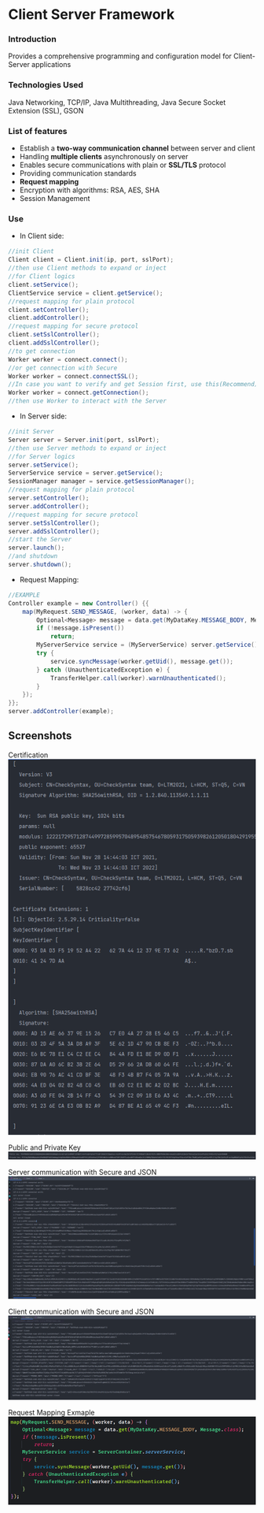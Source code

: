 ﻿# Client Server Framework

### Introduction
Provides a comprehensive programming and configuration model for Client-Server applications

### Technologies Used
Java Networking, TCP/IP, Java Multithreading, Java Secure Socket Extension (SSL), GSON

### List of features
* Establish a **two-way communication channel** between server and client
* Handling **multiple clients** asynchronously on server
* Enables secure communications with plain or **SSL/TLS** protocol
* Providing communication standards
* **Request mapping**
* Encryption with algorithms: RSA, AES, SHA
* Session Management

### Use

* In Client side:
```java
//init Client
Client client = Client.init(ip, port, sslPort);
//then use Client methods to expand or inject
//for Client logics 
client.setService();
ClientService service = client.getService();
//request mapping for plain protocol
client.setController();
client.addController();
//request mapping for secure protocol
client.setSslController();
client.addSslController();
//to get connection
Worker worker = connect.connect();
//or get connection with Secure
Worker worker = connect.connectSSL();
//In case you want to verify and get Session first, use this(Recommend)
Worker worker = connect.getConnection();
//then use Worker to interact with the Server
```

* In Server side:
```java
//init Server
Server server = Server.init(port, sslPort);
//then use Server methods to expand or inject
//for Server logics 
server.setService();
ServerService service = server.getService();
SessionManager manager = service.getSessionManager();
//request mapping for plain protocol
server.setController();
server.addController();
//request mapping for secure protocol
server.setSslController();
server.addSslController();
//start the Server
server.launch();
//and shutdown
server.shutdown();
```

* Request Mapping:
```java
//EXAMPLE
Controller example = new Controller() {{
    map(MyRequest.SEND_MESSAGE, (worker, data) -> {
        Optional<Message> message = data.get(MyDataKey.MESSAGE_BODY, Message.class);
        if (!message.isPresent())
            return;
        MyServerService service = (MyServerService) server.getService();
        try {
            service.syncMessage(worker.getUid(), message.get());
        } catch (UnauthenticatedException e) {
            TransferHelper.call(worker).warnUnauthenticated();
        }
    });
}};
server.addController(example);
```

## Screenshots

Certification <br />
![Alt text](screenshots/1.PNG?raw=true)

Public and Private Key <br />
![Alt text](screenshots/2.PNG?raw=true)

Server communication with Secure and JSON <br />
![Alt text](screenshots/3.PNG?raw=true)

Client communication with Secure and JSON <br />
![Alt text](screenshots/4.PNG?raw=true)

Request Mapping Exmaple <br />
![Alt text](screenshots/5.PNG?raw=true)
